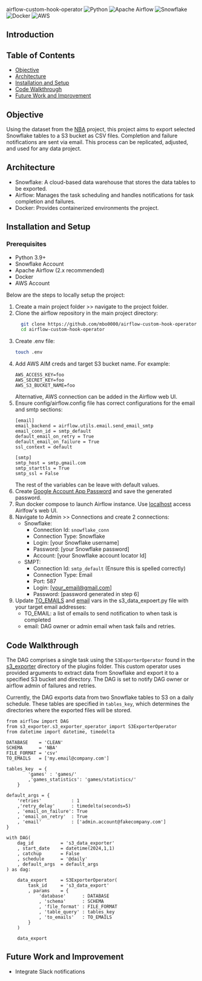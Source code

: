 airflow-custom-hook-operator
![Python](https://img.shields.io/badge/Python-3.9%2B-blue)
![Apache Airflow](https://img.shields.io/badge/Apache%20Airflow-2.x-green)
![Snowflake](https://img.shields.io/badge/Snowflake-%23f3f1ff)
![Docker](https://img.shields.io/badge/Docker-%2B-blue)
![AWS](https://img.shields.io/badge/AWS-Yellow?style=flat&logo=Amazon&color=yellow)

## Introduction

## Table of Contents
- [Objective](#objective)
- [Architecture](#architecture)
- [Installation and Setup](#installation-and-setup)
- [Code Walkthrough](#code-walkthrough)
- [Future Work and Improvement](#future-work-and-improvement)

## Objective 
Using the dataset from the [NBA](https://github.com/mbo0000/nba-sport-airflow) project, this project aims to export selected Snowflake tables to a S3 bucket as CSV files. Completion and failure notifications are sent via email. This process can be replicated, adjusted, and used for any data project.

## Architecture
- Snowflake: A cloud-based data warehouse that stores the data tables to be exported.
- Airflow: Manages the task scheduling and handles notifications for task completion and failures.
- Docker: Provides containerized environments the project.

## Installation and Setup
### Prerequisites
- Python 3.9+
- Snowflake Account
- Apache Airflow (2.x recommended)
- Docker
- AWS Account

Below are the steps to locally setup the project:
1. Create a main project folder >> navigate to the project folder.
2. Clone the airflow repository in the main project directory:
   ```sh
     git clone https://github.com/mbo0000/airflow-custom-hook-operator.git
     cd airflow-custom-hook-operator
3. Create .env file:
    ```sh
    touch .env
4. Add AWS AIM creds and target S3 bucket name. For example:
    ```
    AWS_ACCESS_KEY=foo
    AWS_SECRET_KEY=foo
    AWS_S3_BUCKET_NAME=foo
    ```
    Alternative, AWS connection can be added in the Airflow web UI.
5. Ensure config/airflow.config file has correct configurations for the email and smtp sections:
    ```
    [email]
    email_backend = airflow.utils.email.send_email_smtp
    email_conn_id = smtp_default
    default_email_on_retry = True
    default_email_on_failure = True
    ssl_context = default

    [smtp]
    smtp_host = smtp.gmail.com
    smtp_starttls = True
    smtp_ssl = False
    ```
    The rest of the variables can be leave with default values.
6. Create [Google Account App Password](https://myaccount.google.com/apppasswords) and save the generated password.
7. Run docker compose to launch Airflow instance. Use [localhost](http://localhost:8080/) access Airlfow's web UI.
8. Navigate to Admin >> Connections and create 2 connections:
   - Snowflake:
      - Connection Id: `snowflake_conn`
      - Connection Type: Snowflake
      - Login: [your Snowflake username]
      - Password: [your Snowflake password]
      - Account: [your Snowflake account locator Id]   
   - SMPT:
     - Connection Id: `smtp_default` (Ensure this is spelled correctly)
     - Connection Type: Email
     - Port: 587
     - Login: [your_email@gmail.com]
     - Password: [password generated in step 6]
9. Update [TO_EMAILS](https://github.com/mbo0000/airflow-custom-hook-operator/blob/890c10d2d1e5809e866bcf6d88ce445ac62dc075/dags/s3_data_exporter.py#L8) and [email](https://github.com/mbo0000/airflow-custom-hook-operator/blob/890c10d2d1e5809e866bcf6d88ce445ac62dc075/dags/s3_data_exporter.py#L20) vars in the s3_data_expoert.py file with your target email addresses:
   - TO_EMAIL: a list of emails to send notification to when task is completed
   - email: DAG owner or admin email when task fails and retries. 

## Code Walkthrough
The DAG comprises a single task using the `S3ExporterOperator` found in the [s3_exporter](https://github.com/mbo0000/airflow-custom-hook-operator/tree/main/plugins/s3_exporter) directory of the plugins folder. This custom operator uses provided arguments to extract data from Snowflake and export it to a specified S3 bucket and directory. The DAG is set to notify DAG owner or airflow admin of failures and retries. 

Currently, the DAG exports data from two Snowflake tables to S3 on a daily schedule. These tables are specified in `tables_key`, which determines the directories where the exported files will be stored.
```
from airflow import DAG
from s3_exporter.s3_exporter_operator import S3ExporterOperator
from datetime import datetime, timedelta

DATABASE    = 'CLEAN'
SCHEMA      = 'NBA'
FILE_FORMAT = 'csv'
TO_EMAILS   = ['my.email@company.com']

tables_key  = {
        'games' : 'games/'
        ,'games_statistics': 'games/statistics/'
    }

default_args = {
    'retries'           : 1
    ,'retry_delay'      : timedelta(seconds=5)
    , 'email_on_failure': True
    , 'email_on_retry'  : True
    , 'email'           : ['admin.account@fakecompany.com']
}

with DAG(
    dag_id          = 's3_data_exporter'
    , start_date    = datetime(2024,1,1)
    , catchup       = False
    , schedule      = '@daily'
    , default_args  = default_args
) as dag:
    
    data_export     = S3ExporterOperator(
        task_id     = 's3_data_export'
        , params    = {
            'database'      : DATABASE
            , 'schema'      : SCHEMA
            , 'file_format' : FILE_FORMAT
            , 'table_query' : tables_key
            , 'to_emails'   : TO_EMAILS
        }
    )

    data_export
```

## Future Work and Improvement
- Integrate Slack notifications 
